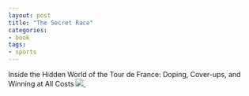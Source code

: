 ```yaml
---
layout: post
title: "The Secret Race"
categories:
- book
tags:
- sports
---
```

Inside the Hidden World of the Tour de France: Doping, Cover-ups, and Winning at All Costs
<a href="http://www.amazon.com/gp/product/0345530411/ref=as_li_ss_il?ie=UTF8&tag=joefamily-20&linkCode=as2&camp=1789&creative=390957&creativeASIN=0345530411">
<img border="0" src="http://ws.assoc-amazon.com/widgets/q?_encoding=UTF8&Format=_SL160_&ASIN=0345530411&MarketPlace=US&ID=AsinImage&WS=1&tag=joefamily-20&ServiceVersion=20070822" >
</a><img src="http://www.assoc-amazon.com/e/ir?t=joefamily-20&l=as2&o=1&a=0345530411" width="1" height="1" border="0" alt="" style="border:none !important; margin:0px !important;" />

